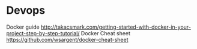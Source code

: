 # Devops

Docker guide
http://takacsmark.com/getting-started-with-docker-in-your-project-step-by-step-tutorial/
Docker Cheat sheet
https://github.com/wsargent/docker-cheat-sheet
